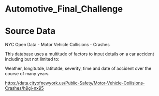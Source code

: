 # Automotive_Final_Challenge

# Source Data

NYC Open Data - Motor Vehicle Collisions - Crashes

This database uses a multitude of factors to input details on a car accident including but not limited to:

Weather, longitutde, latitutde, severity, time and date of accident over the course of many years.

https://data.cityofnewyork.us/Public-Safety/Motor-Vehicle-Collisions-Crashes/h9gi-nx95
